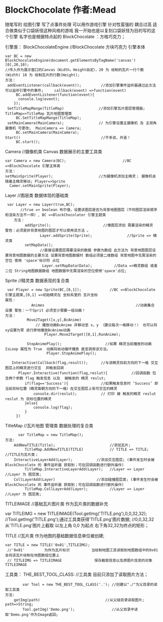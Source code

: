 # BlockChocolate 作者:Mead
随笔写的 绘图引擎         写了点事件处理 可以用作游戏引擎 针对性蛮强的 耦合过高  适合做类似于口袋妖怪这种风格的游戏 我一开始也是以复刻口袋妖怪为目的写的这个引擎   名字也是根据特点起的 BlockChocolate ：方格巧克力；


引擎类：
BlockChocolateEngine                               //BlockChocolate 方块巧克力 引擎本体
 
    var BC = new BlockChocolateEngine(document.getElementsByTagName('canvas')[0],20,10); 
    //传入作为展示窗口的Canvas（Width，Height自定），20 为 绘制的瓦片一行个数(Width) 10 为 绘制瓦片的行数(Height);
    方法：
     addEventListener(callback(event));         //添加引擎事件监听器通过此方法可以监听引擎中的事件;     callback(event) =>function(event)
         BC.addEventListener(function(event){
          console.log(event);
        });
     SetTitleMapMange(TitleMap)                //添加引擎瓦片图层管理器;       TitleMap=>TitleMap 瓦片地图管理类
         BC.SetTitleMapMange(TitleMap);
     setMainCamera(MainCamera);                // 为引擎设置主摄像机 及 主视角摄像机 可更改;  MainCamera => Camera;
         BC.setMainCamera(MainCamera);
    Start()                                     //不多说，开造！
         BC.start();
Camera                                             //摄像机类 Canvas 数据展示的主要工具类 

    var Camera = new Camera(BC);                          //BC =>BlockChocolate 引擎主体类
    方法：
    setMainSprite(Player);                     //为摄像机添加主精灵； 摄像机会随着主精灵移动; Player=>Sprite
      Camer.setMainSprite(Player);

Layer                                           //图层类 数据体现的基础类

     var Layer = new Layer(true,BC);  
           //true => boolean 布尔值，设置该图层是否为背景地图图层（不同图层渲染顺序和渲染方法不一样）, BC =>BlockChocolater 引擎主题类 
        方法：
             addSprite();                        //像图层添加 需要渲染的精灵 警告：必须是非背景地图的图层才可以使用该方法 。
                    Layer.addSprite(Sprite);                //Sprite => 精灵类
             setMapData();                      
                    //直接设置图层需要渲染的数据 参数为数组 此方法为 背景地图图层设置背景地图数据的主要方法 设置背景地图数据时 数组必须是二维数组 背景地图中无需渲染的 空位 使用 'space'标识符 占位    
                     Layer.setMapData(Data);          //Data =>精灵数组 或者二位 String地图数据数组 地图数据中无需渲染的空位使用'space'占位;                                
Sprite                                            //精灵类 数据表现的复合类
  
     var Player = new Sprite(BC,[0,1]);             //BC =>BlockChocolate 引擎主题类,[0,1] =>初始精灵在 坐标系里的 瓦片坐标
    属性：
                Animes                                          //动画集合 设置 警告：一个Sprit 必须至少需要一组动画！
    方法：
              Move2Taget([x,y],BcAnime)       
                  // 播放动画BcAnime 并移动至 x，y （建议每次一格移动！） 也可以将xy设置为零 进行原地播放BcAnime动画  
                      Player.Move2Target([0,1],RunAnime);

              StopAnimePlay();                    //如果 精灵当前播放的动画IsLoop 属性为 True  动画将自动循环播放 直至调用该方法。
                       Player.StopAnimePlay();

       Interactive(Callback(flag,result));      //与该精灵目前方向的下一格 交互图层上的精灵进行交互  并触发回调
          Player.Interactive(function(flag,reslut){           //回调函数 包含两个参数 flag 触发信息 以及  被触发的 精灵 reslut;
             if(flag=='Success'){               //如果触发信息时 ‘Success’ 即 当前目标位置（精灵面朝方向的下一格）在交互图层上有可交互的精灵
                 console.dir(reslut);           // 打印 被 触发的精灵 reslut              reslut 为 目标位置的精灵
             }else{
                 console.log(flag);
             }
         })
        
TitleMap                                            //瓦片地图 管理类   数据处理的复合类
   
          var TitleMap = new TitleMap();
    方法: 
        AddNewTITLE(Title);                         //添加瓦片;
             TitleMap.AddNewTITLE(TITLE)            // TITLE => TITLE; //TITLE为瓦片类；
        InteractiveLayerAdd(Layer);           //添加交互图层; (事件发生时会被 BlockChocolate 的 事件监听器 获取到；可在回调函数进行额外操作)
             TitleMap.InteractiveLayerAdd(Layer);   //Layer => Layer    //Layer 为 图层类;
        CollLayerAdd(Layer)                   //添加碰撞图层类; (事件发生时会被 BlockChocolate 的 事件监听器 获取到；可在回调函数进行额外操作)
             TitleMap.CollLayerAdd(Layer);          //Layer => Layer    //Layer 为 图层类;

TITLEIMAGE                                           //基础瓦片图片类 作为瓦片类的数据补充
   
   var TITLEIMG = new TITLEIMAGE(Tool.getImg('TITLE.png'),0,0,32,32);          
       //Tool.getImg('TITLE.png');通过工具类获得'TITLE.png'图片数据;
       //0,0,32,32 从'TITLE.png'图片上截取 以左上角 0,0 为起点  右下角32,32为终点的矩形；

TITLE                                                //瓦片类 作为地图的基础数据信息单位被创建;
 
    var TITLE = new TITLE('0x01',TITLEIMG);
     //'0x01'         为作为瓦片标识          当绘制地图工具读取到地图数组中的0x01会将该瓦片绘制在地图数组位置上
     // TITLEIMG => TITLEIMAGE               保存截取信息以及原图片信息的对象TITLEIMAGE

工具类：
THE_BEST_TOOL_CLASS:                               //工具类 目前只添加了读取图片方法；

            var Tool = new THE_BEST_TOOL_CLASS('.'); //创建以"./"为父目录的读取工具类
    方法:
        getImg(path)                              //从父级目录读取图片;   path=>String;     
            Tool.getImg('Demo.png');                 //从父目录中读取'Demo.png'作为Image返回;     
